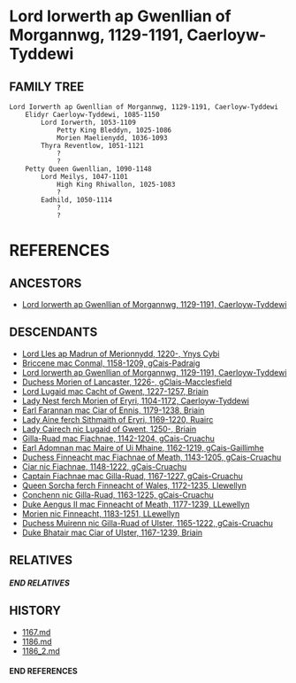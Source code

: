 # Lord Iorwerth ap Gwenllian of Morgannwg, 1129-1191, Caerloyw-Tyddewi

## FAMILY TREE

```
Lord Iorwerth ap Gwenllian of Morgannwg, 1129-1191, Caerloyw-Tyddewi
	Elidyr Caerloyw-Tyddewi, 1085-1150
		Lord Iorwerth, 1053-1109
			Petty King Bleddyn, 1025-1086
			Morien Maelienydd, 1036-1093
		Thyra Reventlow, 1051-1121
			?
			?
	Petty Queen Gwenllian, 1090-1148
		Lord Meilys, 1047-1101
			High King Rhiwallon, 1025-1083
			?
		Eadhild, 1050-1114
			?
			?
```


# REFERENCES

## ANCESTORS
* [Lord Iorwerth ap Gwenllian of Morgannwg, 1129-1191, Caerloyw-Tyddewi](iorwerth_ap_gwenllian_1129.md)

## DESCENDANTS
* [Lord Lles ap Madrun of Merionnydd, 1220-, Ynys Cybi](lles_ap_madrun_1220.md)
* [Briccene mac Conmal, 1158-1209, gCais-Padraig](briccene_mac_conmal_1158.md)
* [Lord Iorwerth ap Gwenllian of Morgannwg, 1129-1191, Caerloyw-Tyddewi](iorwerth_ap_gwenllian_1129.md)
* [Duchess Morien of Lancaster, 1226-, gClais-Macclesfield](morien_1226.md)
* [Lord Lugaid mac Cacht of Gwent, 1227-1257, Briain](lugaid_mac_cacht_1227.md)
* [Lady Nest ferch Morien of Eryri, 1104-1172, Caerloyw-Tyddewi](nest_ferch_morien_1104.md)
* [Earl Farannan mac Ciar of Ennis, 1179-1238, Briain](farannan_mac_ciar_1179.md)
* [Lady Aine ferch Sithmaith of Eryri, 1169-1220, Ruairc](aine_ferch_sithmaith_1169.md)
* [Lady Cairech nic Lugaid of Gwent, 1250-, Briain](cairech_nic_lugaid_1250.md)
* [Gilla-Ruad mac Fiachnae, 1142-1204, gCais-Cruachu](gilla-ruad_mac_fiachnae_1142.md)
* [Earl Adomnan mac Maire of Ui Mhaine, 1162-1219, gCais-Gaillimhe](adomnan_mac_maire_1162.md)
* [Duchess Finneacht mac Fiachnae of Meath, 1143-1205, gCais-Cruachu](finneacht_mac_fiachnae_1143.md)
* [Ciar nic Fiachnae, 1148-1222, gCais-Cruachu](ciar_nic_fiachnae_1148.md)
* [Captain Fiachnae mac Gilla-Ruad, 1167-1227, gCais-Cruachu](fiachnae_mac_gilla-ruad_1167.md)
* [Queen Sorcha ferch Finneacht of Wales, 1172-1235, Llewellyn](sorcha_ferch_finneacht_1172.md)
* [Conchenn nic Gilla-Ruad, 1163-1225, gCais-Cruachu](conchenn_nic_gilla-ruad_1163.md)
* [Duke Aengus II mac Finneacht of Meath, 1177-1239, LLewellyn](aengus_ii_mac_finneacht_1177.md)
* [Morien nic Finneacht, 1183-1251, LLewellyn](morien_nic_finneacht_1183.md)
* [Duchess Muirenn nic Gilla-Ruad of Ulster, 1165-1222, gCais-Cruachu](muirenn_ii_nic_gilla-ruad_1165.md)
* [Duke Bhatair mac Ciar of Ulster, 1167-1239, Briain](bhatair_mac_ciar_1167.md)

## RELATIVES

##### END RELATIVES 
## HISTORY
* [1167.md](../h/1167.md)
* [1186.md](../h/1186.md)
* [1186_2.md](../h/1186_2.md)

#### END REFERENCES
